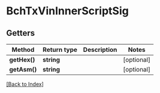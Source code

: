 # BchTxVinInnerScriptSig

## Getters

Method | Return type | Description | Notes
------------ | ------------- | ------------- | -------------
**getHex()** | **string** |  | [optional]
**getAsm()** | **string** |  | [optional]

[[Back to Index]](../index.md)
